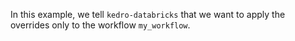 In this example, we tell `kedro-databricks` that we want to apply the overrides only to the workflow `my_workflow`.
